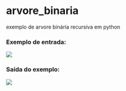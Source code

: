 # arvore_binaria
exemplo de arvore binária recursiva em python
<h3>Exemplo de entrada:</h3>
<img src = "https://user-images.githubusercontent.com/61990018/150703336-cc2142fd-9549-493c-824d-2c9b20d3b1f0.png">
<h3>Saída do exemplo:</h3>
<img src = "https://user-images.githubusercontent.com/61990018/150703337-6944f0b8-e1d9-4b21-8b0f-1d49e7fb0728.png">
